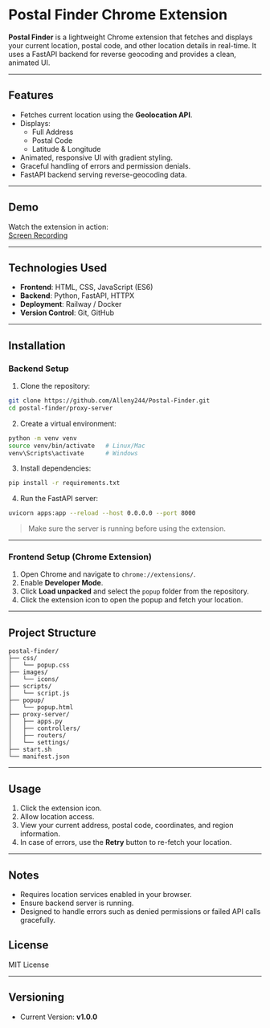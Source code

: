 # Postal Finder Chrome Extension

**Postal Finder** is a lightweight Chrome extension that fetches and displays your current location, postal code, and other location details in real-time. It uses a FastAPI backend for reverse geocoding and provides a clean, animated UI.

---

## Features

- Fetches current location using the **Geolocation API**.
- Displays:
  - Full Address
  - Postal Code
  - Latitude & Longitude
- Animated, responsive UI with gradient styling.
- Graceful handling of errors and permission denials.
- FastAPI backend serving reverse-geocoding data.

---

## Demo

Watch the extension in action:  
[Screen Recording](https://github.com/Alleny244/Postal-Finder/raw/main/demo.gif)

---

## Technologies Used

- **Frontend**: HTML, CSS, JavaScript (ES6)
- **Backend**: Python, FastAPI, HTTPX
- **Deployment**: Railway / Docker
- **Version Control**: Git, GitHub

---

## Installation

### Backend Setup

1. Clone the repository:

```bash
git clone https://github.com/Alleny244/Postal-Finder.git
cd postal-finder/proxy-server
```

2. Create a virtual environment:

```bash
python -m venv venv
source venv/bin/activate   # Linux/Mac
venv\Scripts\activate      # Windows
```

3. Install dependencies:

```bash
pip install -r requirements.txt
```

4. Run the FastAPI server:

```bash
uvicorn apps:app --reload --host 0.0.0.0 --port 8000
```

> Make sure the server is running before using the extension.

---

### Frontend Setup (Chrome Extension)

1. Open Chrome and navigate to `chrome://extensions/`.
2. Enable **Developer Mode**.
3. Click **Load unpacked** and select the `popup` folder from the repository.
4. Click the extension icon to open the popup and fetch your location.

---

## Project Structure

```
postal-finder/
├── css/
│   └── popup.css
├── images/
│   └── icons/
├── scripts/
│   └── script.js
├── popup/
│   └── popup.html
├── proxy-server/
│   ├── apps.py
│   ├── controllers/
│   ├── routers/
│   └── settings/
├── start.sh
└── manifest.json
```

---

## Usage

1. Click the extension icon.
2. Allow location access.
3. View your current address, postal code, coordinates, and region information.
4. In case of errors, use the **Retry** button to re-fetch your location.

---

## Notes

- Requires location services enabled in your browser.
- Ensure backend server is running.
- Designed to handle errors such as denied permissions or failed API calls gracefully.


## License

MIT License

---

## Versioning

- Current Version: **v1.0.0**
